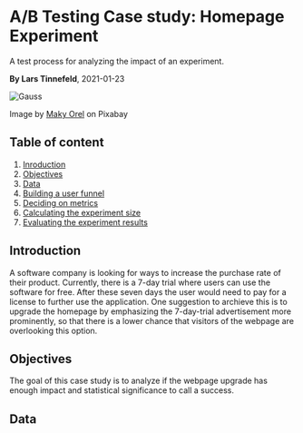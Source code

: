# A/B Testing Case study: Homepage Experiment
A test process for analyzing the impact of an experiment.

**By Lars Tinnefeld**, 2021-01-23

![Gauss](https://cdn.pixabay.com/photo/2020/04/11/10/05/chart-5029714_960_720.png)

Image by [Maky Orel](https://pixabay.com/users/maky_orel-436253/) on Pixabay

## Table of content
1. [Inroduction](#business_understanding)
2. [Objectives](#objectives)
3. [Data](#data)
4. [Building a user funnel](#funnel)
6. [Deciding on metrics](#metrics)
7. [Calculating the experiment size](#sizing)
8. [Evaluating the experiment results](#evaluation)

## Introduction <a name="business_understanding"></a>
A software company is looking for ways to increase the purchase rate of their product. Currently, there is a 7-day trial where users can use the software for free. After these seven days the user would need to pay for a license to further use the application. One suggestion to archieve this is to upgrade the homepage by emphasizing the 7-day-trial advertisement more prominently, so that there is a lower chance that visitors of the webpage are overlooking this option.

## Objectives <a name="objectives"></a>
The goal of this case study is to analyze if the webpage upgrade has enough impact and statistical significance to call a success.

## Data <a name="data"></a>
